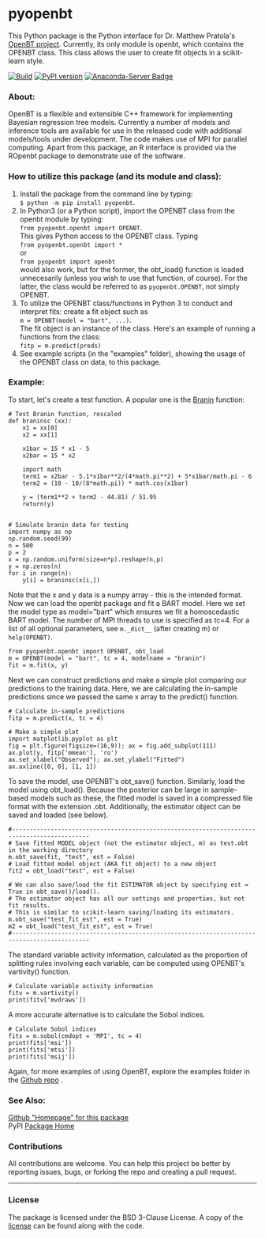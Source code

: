 # pyopenbt
This Python package is the Python interface for Dr. Matthew Pratola's [OpenBT project](https://bitbucket.org/mpratola/openbt/wiki/Home). Currently, its only module is openbt, which contains the OPENBT class. This class allows the user to create fit objects in a scikit-learn style.

[![Build](https://github.com/cavan33/openbt_py/actions/workflows/python-package.yml/badge.svg)](https://github.com/cavan33/openbt_py/actions/workflows/python-package.yml)
[![PyPI version](https://badge.fury.io/py/pyopenbt.svg)](https://badge.fury.io/py/pyopenbt)
[![Anaconda-Server Badge](https://anaconda.org/conda-forge/pyopenbt/badges/version.svg)](https://anaconda.org/conda-forge/pyopenbt)

### About:  
OpenBT is a flexible and extensible C++ framework for implementing Bayesian regression tree models. Currently a number of models and inference tools are available for use in the released code with additional models/tools under development. The code makes use of MPI for parallel computing. Apart from this package, an R interface is provided via the ROpenbt package to demonstrate use of the software.

### How to utilize this package (and its module and class):  
1. Install the package from the command line by typing:  
`$ python -m pip install pyopenbt`.   
2. In Python3 (or a Python script), import the OPENBT class from the openbt module by typing:  
`from pyopenbt.openbt import OPENBT`.  
This gives Python access to the OPENBT class. Typing  
`from pyopenbt.openbt import *`  
or  
`from pyopenbt import openbt`  
would also work, but for the former, the obt_load() function is loaded unnecesarily (unless you wish to use that function, of course). For the latter, the class would be referred to as `pyopenbt.OPENBT`, not simply OPENBT.  
3. To utilize the OPENBT class/functions in Python 3 to conduct and interpret fits: create a fit object such as  
`m = OPENBT(model = "bart", ...)`.  
The fit object is an instance of the class. Here's an example of running a functions from the class:  
`fitp = m.predict(preds)`
4. See example scripts (in the "examples" folder), showing the usage of the OPENBT class on data, to this package. 

### Example:  
To start, let's create a test function. A popular one is the [Branin](https://www.sfu.ca/~ssurjano/branin.html) function:
```
# Test Branin function, rescaled
def braninsc (xx):
    x1 = xx[0]
    x2 = xx[1]
    
    x1bar = 15 * x1 - 5
    x2bar = 15 * x2
    
    import math
    term1 = x2bar - 5.1*x1bar**2/(4*math.pi**2) + 5*x1bar/math.pi - 6
    term2 = (10 - 10/(8*math.pi)) * math.cos(x1bar)
    
    y = (term1**2 + term2 - 44.81) / 51.95
    return(y)


# Simulate branin data for testing
import numpy as np
np.random.seed(99)
n = 500
p = 2
x = np.random.uniform(size=n*p).reshape(n,p)
y = np.zeros(n)
for i in range(n):
    y[i] = braninsc(x[i,])
```
Note that the x and y data is a numpy array - this is the intended format. Now we can load the openbt package and fit a BART model. Here we set the model type as model="bart" which ensures we fit a homoscedastic BART model. The number of MPI threads to use is specified as tc=4. For a list of all optional parameters, see `m._dict__` (after creating m) or `help(OPENBT)`.

```
from pyopenbt.openbt import OPENBT, obt_load
m = OPENBT(model = "bart", tc = 4, modelname = "branin")
fit = m.fit(x, y)
```
Next we can construct predictions and make a simple plot comparing our predictions to the training data. Here, we are calculating the in-sample predictions since we passed the same x array to the predict() function.
```
# Calculate in-sample predictions
fitp = m.predict(x, tc = 4)

# Make a simple plot
import matplotlib.pyplot as plt
fig = plt.figure(figsize=(16,9)); ax = fig.add_subplot(111)
ax.plot(y, fitp['mmean'], 'ro')
ax.set_xlabel("Observed"); ax.set_ylabel("Fitted")
ax.axline([0, 0], [1, 1])
```
To save the model, use OPENBT's obt_save() function. Similarly, load the model using obt_load(). Because the posterior can be large in sample-based models such as these, the fitted model is saved in a compressed file format with the extension .obt. Additionally, the estimator object can be saved and loaded (see below).
```
#--------------------------------------------------------------------------------------------
# Save fitted MODEL object (not the estimator object, m) as test.obt in the working directory
m.obt_save(fit, "test", est = False)
# Load fitted model object (AKA fit object) to a new object
fit2 = obt_load("test", est = False)

# We can also save/load the fit ESTIMATOR object by specifying est = True in obt_save()/load().
# The estimator object has all our settings and properties, but not fit results. 
# This is similar to scikit-learn saving/loading its estimators.
m.obt_save("test_fit_est", est = True)
m2 = obt_load("test_fit_est", est = True)
#--------------------------------------------------------------------------------------------
```
The standard variable activity information, calculated as the proportion of splitting rules involving each variable, can be computed using OPENBT's vartivity() function.
```
# Calculate variable activity information
fitv = m.vartivity()
print(fitv['mvdraws'])
```
A more accurate alternative is to calculate the Sobol indices.
```
# Calculate Sobol indices
fits = m.sobol(cmdopt = 'MPI', tc = 4)
print(fits['msi'])
print(fits['mtsi'])
print(fits['msij'])
```
Again, for more examples of using OpenBT, explore the examples folder in the [Github repo](https://github.com/cavan33/openbt_py) .

### See Also:  
[Github "Homepage" for this package](https://github.com/cavan33/openbt_py)  
PyPI [Package Home](https://pypi.org/project/pyopenbt/)  

### Contributions
All contributions are welcome. You can help this project be better by reporting issues, bugs, 
or forking the repo and creating a pull request.

------------------------------------------------------------------------------

### License
The package is licensed under the BSD 3-Clause License. A copy of the
[license](LICENSE) can be found along with the code.
